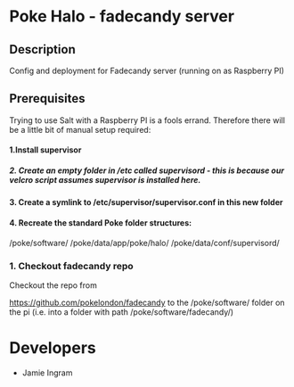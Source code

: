 # Poke Halo - fadecandy server

## Description

Config and deployment for Fadecandy server (running on as Raspberry PI)

## Prerequisites
Trying to use Salt with a Raspberry PI is a fools errand. Therefore there will be a little bit of manual setup required:

#### 1.Install supervisor
##### 2. Create an empty folder in /etc called supervisord - this is because our velcro script assumes supervisor is installed here.
#### 3. Create a symlink to /etc/supervisor/supervisor.conf in this new folder
#### 4. Recreate the standard Poke folder structures:
/poke/software/
/poke/data/app/poke/halo/
/poke/data/conf/supervisord/

### 1. Checkout fadecandy repo

Checkout the repo from

https://github.com/pokelondon/fadecandy to the /poke/software/ folder on the pi (i.e. into a folder with path /poke/software/fadecandy/)

# Developers

 * Jamie Ingram
